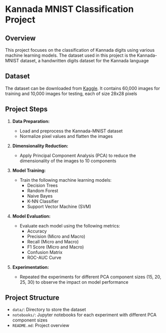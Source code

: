 # Kannada MNIST Classification Project

## Overview

This project focuses on the classification of Kannada digits using various machine learning models. The dataset used in this project is the Kannada-MNIST dataset, a handwritten digits dataset for the Kannada language

## Dataset

The dataset can be downloaded from [Kaggle](https://www.kaggle.com/datasets/higgstachyon/kannada-mnist). It contains 60,000 images for training and 10,000 images for testing, each of size 28x28 pixels

## Project Steps

1. **Data Preparation:**
    - Load and preprocess the Kannada-MNIST dataset
    - Normalize pixel values and flatten the images

2. **Dimensionality Reduction:**
    - Apply Principal Component Analysis (PCA) to reduce the dimensionality of the images to 10 components

3. **Model Training:**
    - Train the following machine learning models:
        - Decision Trees
        - Random Forest
        - Naive Bayes
        - K-NN Classifier
        - Support Vector Machine (SVM)

4. **Model Evaluation:**
    - Evaluate each model using the following metrics:
        - Accuracy
        - Precision (Micro and Macro)
        - Recall (Micro and Macro)
        - F1 Score (Micro and Macro)
        - Confusion Matrix
        - ROC-AUC Curve

5. **Experimentation:**
    - Repeated the experiments for different PCA component sizes (15, 20, 25, 30) to observe the impact on model performance

## Project Structure

- `data/`: Directory to store the dataset
- `notebooks/`: Jupyter notebooks for each experiment with different PCA component sizes
- `README.md`: Project overview 


